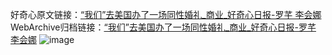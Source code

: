好奇心原文链接：[“我们”去美国办了一场同性婚礼_商业_好奇心日报-罗芊 李会娜](https://www.qdaily.com/articles/11256.html)
WebArchive归档链接：[“我们”去美国办了一场同性婚礼_商业_好奇心日报-罗芊 李会娜](http://web.archive.org/web/20190623164105/https://www.qdaily.com/articles/11256.html)
![image](http://ww3.sinaimg.cn/large/007d5XDply1g3wdi9ts01j30u0724e82)